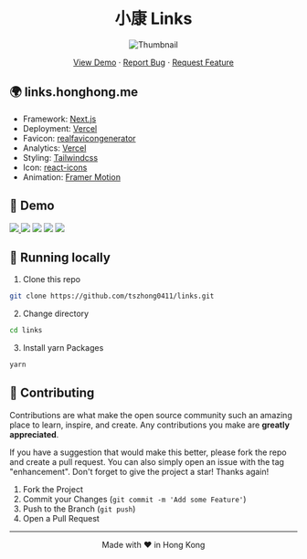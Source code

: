 <h1 align="center">
 小康 Links
</h1>

<p align="center">
  <img src="https://socialify.git.ci/tszhong0411/links/image?forks=1&issues=1&logo=https%3A%2F%2Flinks.honghong.me%2Fstatic%2Fimages%2Flogo.png&name=1&owner=1&pattern=Brick%20Wall&pulls=1&stargazers=1&theme=Dark" alt="Thumbnail">
</p>

<p align="center">
    <a href="https://links.honghong.me" target="blank">View Demo</a>
    ·
    <a href="https://github.com/TszHong0411/links/issues/new">Report Bug</a>
    ·
    <a href="https://github.com/tszhong0411/links/issues/new">Request Feature</a>
</p>

## 🌍 links.honghong.me

- Framework: [Next.js](https://nextjs.org/)
- Deployment: [Vercel](https://vercel.com)
- Favicon: [realfavicongenerator](https://realfavicongenerator.net/)
- Analytics: [Vercel](https://vercel.com/)
- Styling: [Tailwindcss](https://tailwindcss.com)
- Icon: [react-icons](https://react-icons.github.io/react-icons/)
- Animation: [Framer Motion](https://www.framer.com/motion/)

## 🚀 Demo

<a href="https://links.honghong.me" target="_blank">
  <img src="https://img.shields.io/badge/website-links.honghong.me-blue?style=flat-square&color=black" />
</a>

<img src="https://img.shields.io/github/repo-size/tszhong0411/links?style=flat-square&color=green" />

<img src="https://img.shields.io/github/languages/top/tszhong0411/links?style=flat-square" />

<img src="https://img.shields.io/github/commit-activity/m/tszhong0411/links?color=orange&style=flat-square" />

<img src="https://img.shields.io/github/deployments/tszhong0411/links/Production?style=flat-square" />

## 👋 Running locally

1. Clone this repo

```sh
git clone https://github.com/tszhong0411/links.git
```

2. Change directory

```sh
cd links
```

3. Install yarn Packages

```sh
yarn
```

## 🍰 Contributing

Contributions are what make the open source community such an amazing place to learn, inspire, and create. Any contributions you make are **greatly appreciated**.

If you have a suggestion that would make this better, please fork the repo and create a pull request. You can also simply open an issue with the tag "enhancement".
Don't forget to give the project a star! Thanks again!

1. Fork the Project
2. Commit your Changes (`git commit -m 'Add some Feature'`)
3. Push to the Branch (`git push`)
4. Open a Pull Request

<hr>
<p align="center">
Made with ❤️ in Hong Kong
</p>
